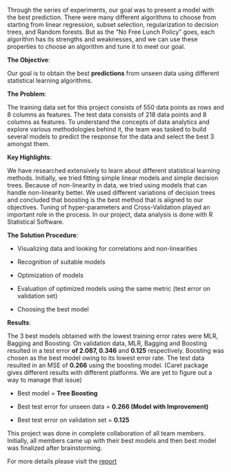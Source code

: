 Through the series of experiments, our goal was to present a model with the best
prediction. There were many different algorithms to choose from starting from
linear regression, subset selection, regularization to decision trees, and
Random forests. But as the “No Free Lunch Policy” goes, each algorithm has its
strengths and weaknesses, and we can use these properties to choose an algorithm
and tune it to meet our goal.

**The Objective**:

Our goal is to obtain the best **predictions** from unseen data using different
statistical learning algorithms.

**The Problem**:

The training data set for this project consists of 550 data points as rows and 8
columns as features. The test data consists of 218 data points and 8 columns as
features. To understand the concepts of data analytics and explore various
methodologies behind it, the team was tasked to build several models to predict
the response for the data and select the best 3 amongst them.

**Key Highlights**:

We have researched extensively to learn about different statistical learning
methods. Initially, we tried fitting simple linear models and simple decision
trees. Because of non-linearity in data, we tried using models that can handle
non-linearity better. We used different variations of decision trees and
concluded that boosting is the best method that is aligned to our objectives.
Tuning of hyper-parameters and Cross-Validation played an important role in the
process. In our project, data analysis is done with R Statistical Software.

**The Solution Procedure**:

-   Visualizing data and looking for correlations and non-linearities

-   Recognition of suitable models

-   Optimization of models

-   Evaluation of optimized models using the same metric (test error on
    validation set)

-   Choosing the best model

**Results**:

The 3 best models obtained with the lowest training error rates were MLR,
Bagging and Boosting. On validation data, MLR, Bagging and Boosting resulted in
a test error **of 2.087, 0.346** and **0.125** respectively. Boosting was chosen
as the best model owing to its lowest error rate. The test data resulted in an
MSE of **0.266** using the boosting model. (Caret package gives different
results with different platforms. We are yet to figure out a way to manage that
issue)

-   Best model = **Tree Boosting**

-   Best test error for unseen data = **0.266 (Model with Improvement)**

-   Best test error on validation set = **0.125**

This project was done in complete collaboration of all team members. Initially,
all members came up with their best models and then best model was finalized
after brainstorming.

For more details please visit the [report](https://github.com/ridhampatoliya/Engineering-Data-Analysis---Class-Project/blob/master/Final_Report.pdf)

